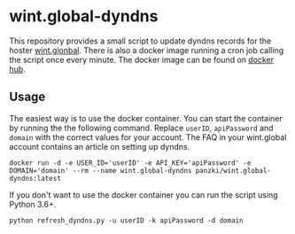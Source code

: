 # wint.global-dyndns
This repository provides a small script to update dyndns records for the hoster [wint.glonbal](https://wint.global/). There is also a docker image running a cron job calling the script once every minute. The docker image can be found on [docker hub](https://hub.docker.com/r/panzki/wint.global-dyndns).

## Usage
The easiest way is to use the docker container. You can start the container by running the the following command. Replace `userID`, `apiPassword` and `domain` with the correct values for your account. The FAQ in your wint.global account contains an article on setting up dyndns. 

`docker run -d -e USER_ID='userID' -e API_KEY='apiPassword' -e DOMAIN='domain' --rm --name wint.global-dyndns panzki/wint.global-dyndns:latest`

If you don't want to use the docker container you can run the script using Python 3.6+.

`python refresh_dyndns.py -u userID -k apiPassword -d domain`